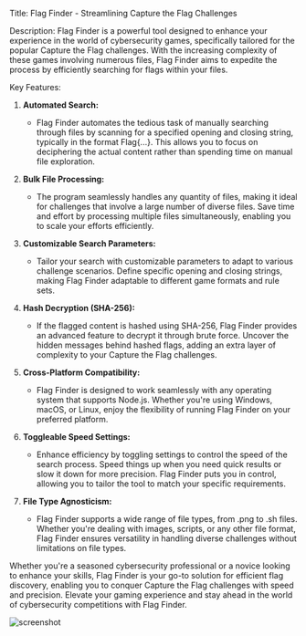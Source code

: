 Title: Flag Finder - Streamlining Capture the Flag Challenges

Description:
Flag Finder is a powerful tool designed to enhance your experience in the world of cybersecurity games, specifically tailored for the popular Capture the Flag challenges. With the increasing complexity of these games involving numerous files, Flag Finder aims to expedite the process by efficiently searching for flags within your files.

Key Features:

1. **Automated Search:**
   - Flag Finder automates the tedious task of manually searching through files by scanning for a specified opening and closing string, typically in the format Flag{...}. This allows you to focus on deciphering the actual content rather than spending time on manual file exploration.

2. **Bulk File Processing:**
   - The program seamlessly handles any quantity of files, making it ideal for challenges that involve a large number of diverse files. Save time and effort by processing multiple files simultaneously, enabling you to scale your efforts efficiently.

3. **Customizable Search Parameters:**
   - Tailor your search with customizable parameters to adapt to various challenge scenarios. Define specific opening and closing strings, making Flag Finder adaptable to different game formats and rule sets.

4. **Hash Decryption (SHA-256):**
   - If the flagged content is hashed using SHA-256, Flag Finder provides an advanced feature to decrypt it through brute force. Uncover the hidden messages behind hashed flags, adding an extra layer of complexity to your Capture the Flag challenges.

5. **Cross-Platform Compatibility:**
   - Flag Finder is designed to work seamlessly with any operating system that supports Node.js. Whether you're using Windows, macOS, or Linux, enjoy the flexibility of running Flag Finder on your preferred platform.

6. **Toggleable Speed Settings:**
   - Enhance efficiency by toggling settings to control the speed of the search process. Speed things up when you need quick results or slow it down for more precision. Flag Finder puts you in control, allowing you to tailor the tool to match your specific requirements.

7. **File Type Agnosticism:**
   - Flag Finder supports a wide range of file types, from .png to .sh files. Whether you're dealing with images, scripts, or any other file format, Flag Finder ensures versatility in handling diverse challenges without limitations on file types.

Whether you're a seasoned cybersecurity professional or a novice looking to enhance your skills, Flag Finder is your go-to solution for efficient flag discovery, enabling you to conquer Capture the Flag challenges with speed and precision. Elevate your gaming experience and stay ahead in the world of cybersecurity competitions with Flag Finder.

![screenshot]([http://url/to/img.png](https://github.com/darthluke04/Check-files-for-flags/blob/main/screenshot.png?raw=true)https://github.com/darthluke04/Check-files-for-flags/blob/main/screenshot.png?raw=true)
